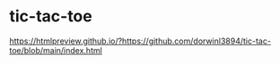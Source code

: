 # tic-tac-toe

https://htmlpreview.github.io/?https://github.com/dorwinl3894/tic-tac-toe/blob/main/index.html